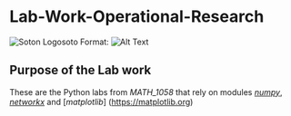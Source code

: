 # Lab-Work-Operational-Research
![Soton Logosoto](https://www.brandsoftheworld.com/logo/university-of-southampton-0)
Format: ![Alt Text](url)

## **Purpose of the Lab work**
These are the Python labs from *MATH_1058* that rely on modules [*numpy*](http://www.numpy.org), [*networkx*](https://networkx.github.io)
and [*matplotlib*] (https://matplotlib.org)
